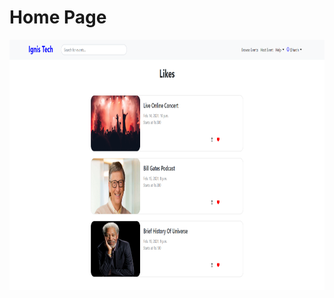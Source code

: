 
<h1>Home Page</h1>

<img src="https://github.com/hrsh-4/ignis-assignment/blob/main/sample.png" width = "800px" height="400px"  alt="home page" />
